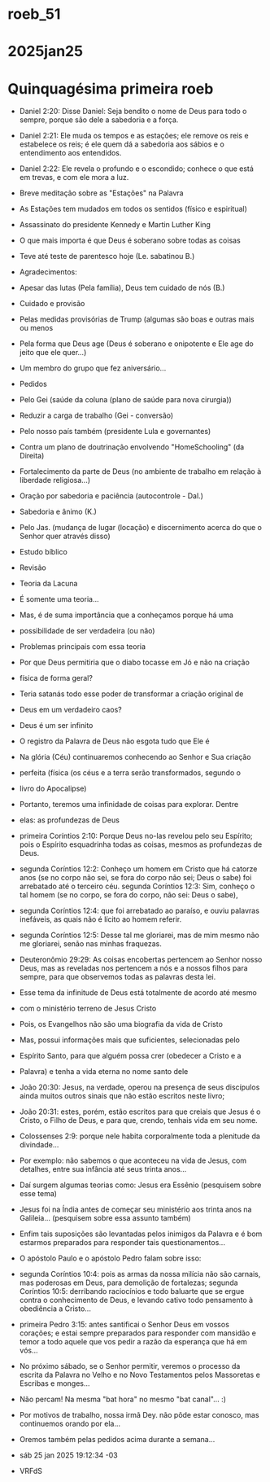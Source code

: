 # roeb_51
# 2025jan25
# Quinquagésima primeira roeb

- Daniel 2:20: Disse Daniel: Seja bendito o nome de Deus para todo o sempre, porque são dele a sabedoria e a força.
- Daniel 2:21: Ele muda os tempos e as estações; ele remove os reis e estabelece os reis; é ele quem dá a sabedoria aos sábios e o entendimento aos entendidos.
- Daniel 2:22: Ele revela o profundo e o escondido; conhece o que está em trevas, e com ele mora a luz.

- Breve meditação sobre as "Estações" na Palavra
- As Estações tem mudados em todos os sentidos (físico e espiritual)
- Assassinato do presidente Kennedy e Martin Luther King
- O que mais importa é que Deus é soberano sobre todas as coisas

- Teve até teste de parentesco hoje (Le. sabatinou B.)

- Agradecimentos:
- Apesar das lutas (Pela família), Deus tem cuidado de nós (B.)
- Cuidado e provisão 
- Pelas medidas provisórias de Trump (algumas são boas e outras mais ou menos
- Pela forma que Deus age (Deus é soberano e onipotente e Ele age do jeito que ele quer...)
- Um membro do grupo que fez aniversário...

- Pedidos
- Pelo Gei (saúde da coluna (plano de saúde para nova cirurgia))
- Reduzir a carga de trabalho (Gei - conversão)
- Pelo nosso país também (presidente Lula e governantes)
- Contra um plano de doutrinação envolvendo "HomeSchooling" (da Direita)
- Fortalecimento da parte de Deus (no ambiente de trabalho em relação à liberdade religiosa...)
- Oração por sabedoria e paciência (autocontrole - Dal.)
- Sabedoria e ânimo (K.)
- Pelo Jas. (mudança de lugar (locação) e discernimento acerca do que o Senhor quer através disso)

- Estudo bíblico

- Revisão
- Teoria da Lacuna
- É somente uma teoria...
- Mas, é de suma importância que a conheçamos porque há uma
- possibilidade de ser verdadeira (ou não)
- Problemas principais com essa teoria
- Por que Deus permitiria que o diabo tocasse em Jó e não na criação
- física de forma geral? 
- Teria satanás todo esse poder de transformar a criação original de
- Deus em um verdadeiro caos?

- Deus é um ser infinito
- O registro da Palavra de Deus não esgota tudo que Ele é 
- Na glória (Céu) continuaremos conhecendo ao Senhor e Sua criação
- perfeita (física (os céus e a terra serão transformados, segundo o
- livro do Apocalipse) 
- Portanto, teremos uma infinidade de coisas para explorar. Dentre
- elas: as profundezas de Deus
- primeira Coríntios 2:10: Porque Deus no-las revelou pelo seu Espírito; pois o Espírito esquadrinha todas as coisas, mesmos as profundezas de Deus.
- segunda Coríntios 12:2: Conheço um homem em Cristo que há catorze anos (se no corpo não sei, se fora do corpo não sei; Deus o sabe) foi arrebatado até o terceiro céu.
segunda Coríntios 12:3: Sim, conheço o tal homem (se no corpo, se fora do corpo, não sei: Deus o sabe),
- segunda Coríntios 12:4: que foi arrebatado ao paraíso, e ouviu palavras inefáveis, as quais não é lícito ao homem referir.
- segunda Coríntios 12:5: Desse tal me gloriarei, mas de mim mesmo não me gloriarei, senão nas minhas fraquezas.

- Deuteronômio 29:29: As coisas encobertas pertencem ao Senhor nosso Deus, mas as reveladas nos pertencem a nós e a nossos filhos para sempre, para que observemos todas as palavras desta lei.

- Esse tema da infinitude de Deus está totalmente de acordo até mesmo
- com o ministério terreno de Jesus Cristo
- Pois, os Evangelhos não são uma biografia da vida de Cristo
- Mas, possui informações mais que suficientes, selecionadas pelo
- Espírito Santo, para que alguém possa crer (obedecer a Cristo e a
- Palavra) e tenha a vida eterna no nome santo dele

- João 20:30: Jesus, na verdade, operou na presença de seus discípulos ainda muitos outros sinais que não estão escritos neste livro;
- João 20:31: estes, porém, estão escritos para que creiais que Jesus é o Cristo, o Filho de Deus, e para que, crendo, tenhais vida em seu nome.

- Colossenses 2:9: porque nele habita corporalmente toda a plenitude da divindade...

- Por exemplo: não sabemos o que aconteceu na vida de Jesus, com
  detalhes, entre sua infância até seus trinta anos... 
- Daí surgem algumas teorias como: Jesus era Essênio (pesquisem sobre
  esse tema)
- Jesus foi na Índia antes de começar seu ministério aos trinta anos
  na Galileia... (pesquisem sobre essa assunto também)

- Enfim tais suposições são levantadas pelos inimigos da Palavra e é
  bom estarmos preparados para responder tais questionamentos...
- O apóstolo Paulo e o apóstolo Pedro falam sobre isso:
- segunda Coríntios 10:4: pois as armas da nossa milícia não são carnais, mas poderosas em Deus, para demolição de fortalezas;
segunda Coríntios 10:5: derribando raciocínios e todo baluarte que se ergue contra o conhecimento de Deus, e levando cativo todo pensamento à obediência a Cristo...
- primeira Pedro 3:15: antes santificai o Senhor Deus em vossos corações; e estai sempre preparados para responder com mansidão e temor a todo aquele que vos pedir a razão da esperança que há em vós...

- No próximo sábado, se o Senhor permitir, veremos o processo da
  escrita da Palavra no Velho e no Novo Testamentos pelos Massoretas e
  Escribas e monges...
- Não percam! Na mesma "bat hora" no mesmo "bat canal"... :)
- Por motivos de trabalho, nossa irmã Dey. não pôde estar conosco, mas
  continuemos orando por ela...
- Oremos também pelas pedidos acima durante a semana...

- sáb 25 jan 2025 19:12:34 -03
- VRFdS
 
